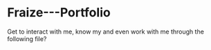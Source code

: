 # Fraize---Portfolio
Get to interact with me, know my and even work with me through the following file?
